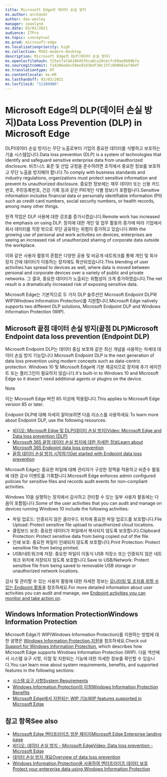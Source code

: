 ```yaml
---
title: Microsoft Edge의 데이터 손실 방지
ms.author: archandr
author: dan-wesley
manager: seanlynd
ms.date: 03/01/2021
audience: ITPro
ms.topic: conceptual
ms.prod: microsoft-edge
ms.localizationpriority: high
ms.collection: M365-modern-desktop
description: Microsoft Edge의 DLP(데이터 손실 방지)
ms.openlocfilehash: f25e1fa7a610645f6ca0ca10cbcfc69ae8689b7a
ms.sourcegitcommit: f14286edec59ee9183bdf38c15fc890881efd64f
ms.translationtype: HT
ms.contentlocale: ko-KR
ms.lasthandoff: 03/03/2021
ms.locfileid: "11384986"
---
```

# <a name="data-loss-prevention-dlp-in-microsoft-edge"></a><span data-ttu-id="5bbff-103">Microsoft Edge의 DLP(데이터 손실 방지)</span><span class="sxs-lookup"><span data-stu-id="5bbff-103">Data Loss Prevention (DLP) in Microsoft Edge</span></span>

<span data-ttu-id="5bbff-104">DLP(데이터 손실 방지)는 무단 노출로부터 기업의 중요한 데이터를 식별하고 보호하는 기술 시스템입니다.</span><span class="sxs-lookup"><span data-stu-id="5bbff-104">Data loss prevention (DLP) is a system of technologies that identify and safeguard sensitive enterprise data from unauthorized disclosure.</span></span> <span data-ttu-id="5bbff-105">비즈니스 표준 및 산업 규정을 준수하려면 조직에서 중요한 정보를 보호하고 무단 노출을 방지해야 합니다.</span><span class="sxs-lookup"><span data-stu-id="5bbff-105">To comply with business standards and industry regulations, organizations must protect sensitive information and prevent its unauthorized disclosure.</span></span> <span data-ttu-id="5bbff-106">중요한 정보에는 재무 데이터 또는 신용 카드 번호, 주민등록번호, 건강 기록 등과 같은 PII(개인 식별 정보)가 포함됩니다.</span><span class="sxs-lookup"><span data-stu-id="5bbff-106">Sensitive information includes financial data or personally identifiable information (PII) such as credit card numbers, social security numbers, or health records, among many other things.</span></span>

<span data-ttu-id="5bbff-107">원격 작업은 DLP 사용에 대한 강조를 증가시켰습니다.</span><span class="sxs-lookup"><span data-stu-id="5bbff-107">Remote work has increased the emphasis on using DLP.</span></span> <span data-ttu-id="5bbff-108">장치에 대한 개인 및 업무 활동의 증가에 따라 기업에서 회사 데이터를 직장 밖으로 무단 공유하는 위험이 증가하고 있습니다.</span><span class="sxs-lookup"><span data-stu-id="5bbff-108">With the growing use of personal and work activities on devices, enterprises are seeing an increased risk of unauthorized sharing of corporate data outside the workplace.</span></span>

<span data-ttu-id="5bbff-109">이와 같은 사용자 활동의 혼합은 다양한 공용 및 비공개 네트워크를 통해 개인 및 회사 장치 간에 데이터가 이동하는 장치에도 확산되었습니다.</span><span class="sxs-lookup"><span data-stu-id="5bbff-109">This blending of user activities has spread to devices as well, where data is moved between personal and corporate devices over a variety of public and private networks.</span></span> <span data-ttu-id="5bbff-110">그 결과, 중요한 데이터가 노출되는 위험성이 크게 증가하였습니다.</span><span class="sxs-lookup"><span data-stu-id="5bbff-110">The net result is a dramatically increased risk of exposing sensitive data.</span></span>

<span data-ttu-id="5bbff-111">Microsoft Edge는 기본적으로 두 가지 DLP 솔루션인 Microsoft Endpoint DLP와 WIP(Windows Information Protection)를 지원합니다.</span><span class="sxs-lookup"><span data-stu-id="5bbff-111">Microsoft Edge natively supports two different DLP solutions, Microsoft Endpoint DLP and Windows Information Protection (WIP).</span></span>

## <a name="microsoft-endpoint-data-loss-prevention-endpoint-dlp"></a><span data-ttu-id="5bbff-112">Microsoft 끝점 데이터 손실 방지(끝점 DLP)</span><span class="sxs-lookup"><span data-stu-id="5bbff-112">Microsoft Endpoint data loss prevention (Endpoint DLP)</span></span>

<span data-ttu-id="5bbff-113">Microsoft Endpoint DLP는 데이터 중심 보호와 같은 최신 개념을 사용하는 차세대 데이터 손실 방지 기능입니다.</span><span class="sxs-lookup"><span data-stu-id="5bbff-113">Microsoft Endpoint DLP is the next generation of data loss prevention using modern concepts such as data-centric protection.</span></span> <span data-ttu-id="5bbff-114">Windows 10 및 Microsoft Edge에 기본 제공되므로 장치에 추가 에이전트 또는 플러그인이 필요하지 않습니다.</span><span class="sxs-lookup"><span data-stu-id="5bbff-114">It's built-in to Windows 10 and Microsoft Edge so it doesn't need additional agents or plugins on the device.</span></span>

> [!NOTE]
> <span data-ttu-id="5bbff-115">이는 Microsoft Edge 버전 85 이상에 적용됩니다.</span><span class="sxs-lookup"><span data-stu-id="5bbff-115">This applies to Microsoft Edge version 85 or later.</span></span>

<span data-ttu-id="5bbff-116">Endpoint DLP에 대해 자세히 알아보려면 다음 리소스를 사용하세요.</span><span class="sxs-lookup"><span data-stu-id="5bbff-116">To learn more about Endpoint DLP, use the following resources:</span></span>

- [<span data-ttu-id="5bbff-117">비디오: Microsoft Edge 및 DLP(데이터 손실 방지)</span><span class="sxs-lookup"><span data-stu-id="5bbff-117">Video: Microsoft Edge and Data loss prevention (DLP)</span></span>](microsoft-edge-video-security-dlp.md)
- [<span data-ttu-id="5bbff-118">Microsoft 365 끝점 데이터 손실 방지에 대한 자세한 정보</span><span class="sxs-lookup"><span data-stu-id="5bbff-118">Learn about Microsoft 365 Endpoint data loss prevention</span></span>](https://docs.microsoft.com/microsoft-365/compliance/endpoint-dlp-learn-about?view=o365-worldwide&preserve-view=true)
- [<span data-ttu-id="5bbff-119">끝점 데이터 손실 방지 시작하기</span><span class="sxs-lookup"><span data-stu-id="5bbff-119">Get started with Endpoint data loss prevention</span></span>](https://docs.microsoft.com/microsoft-365/compliance/endpoint-dlp-getting-started?view=o365-worldwide&preserve-view=true)

<span data-ttu-id="5bbff-120">Microsoft Edge는 중요한 파일에 대해 관리자가 구성한 정책을 적용하고 비준수 활동에 대한 감사 이벤트를 기록합니다.</span><span class="sxs-lookup"><span data-stu-id="5bbff-120">Microsoft Edge enforces admin configured policies for sensitive files and records audit events for non-compliant activities.</span></span>

<span data-ttu-id="5bbff-121">Windows 10을 실행하는 장치에서 감사하고 관리할 수 있는 일부 사용자 활동에는 다음이 포함됩니다.</span><span class="sxs-lookup"><span data-stu-id="5bbff-121">Some of the user activities that you can audit and manage on devices running Windows 10 include the following activities:</span></span>

- <span data-ttu-id="5bbff-122">파일 업로드: 인증되지 않은 클라우드 위치에 중요한 파일 업로드를 보호합니다.</span><span class="sxs-lookup"><span data-stu-id="5bbff-122">File Upload: Protect sensitive file upload to unauthorized cloud locations.</span></span> <!-- The next 3 screenshots show a sequence where a user tries to drop a sensitive data file on to their local storage.-->
- <span data-ttu-id="5bbff-123">클립보드 보호: 중요한 데이터가 파일에서 복사되지 않도록 보호합니다.</span><span class="sxs-lookup"><span data-stu-id="5bbff-123">Clipboard Protection: Protect sensitive data from being copied out of the file.</span></span>
- <span data-ttu-id="5bbff-124">인쇄 보호: 중요한 파일이 인쇄되지 않도록 보호합니다.</span><span class="sxs-lookup"><span data-stu-id="5bbff-124">Print Protection: Protect sensitive file from being printed.</span></span>
- <span data-ttu-id="5bbff-125">USB/네트워크에 저장: 중요한 파일이 이동식 USB 저장소 또는 인증되지 않은 네트워크 위치에 저장되지 않도록 보호합니다.</span><span class="sxs-lookup"><span data-stu-id="5bbff-125">Save to USB/Network: Protect sensitive file from being saved to removable USB storage or unauthorized network locations.</span></span>

<span data-ttu-id="5bbff-126">감사 및 관리할 수 있는 사용자 활동에 대한 자세한 정보는 [모니터링 및 조치를 취할 수 있는 Endpoint 활동](https://docs.microsoft.com/microsoft-365/compliance/endpoint-dlp-learn-about?view=o365-worldwide#endpoint-activities-you-can-monitor-and-take-action-on&preserve-view=true)을 참조하세요.</span><span class="sxs-lookup"><span data-stu-id="5bbff-126">For more detailed information about user activities you can audit and manage, see [Endpoint activities you can monitor and take action on](https://docs.microsoft.com/microsoft-365/compliance/endpoint-dlp-learn-about?view=o365-worldwide#endpoint-activities-you-can-monitor-and-take-action-on&preserve-view=true).</span></span>

## <a name="windows-information-protection"></a><span data-ttu-id="5bbff-127">Windows Information Protection</span><span class="sxs-lookup"><span data-stu-id="5bbff-127">Windows Information Protection</span></span>

<span data-ttu-id="5bbff-128">Microsoft Edge가 WIP(Windows Information Protection)를 지원하는 방법에 대한 설명은 [Windows Information Protection 지원](https://docs.microsoft.com/deployedge/microsoft-edge-security-windows-information-protection)을 참조하세요.</span><span class="sxs-lookup"><span data-stu-id="5bbff-128">Check out [Support for Windows Information Protection](https://docs.microsoft.com/deployedge/microsoft-edge-security-windows-information-protection), which describes how Microsoft Edge supports Windows Information Protection (WIP).</span></span> <span data-ttu-id="5bbff-129">다음 섹션에서 시스템 요구 사항, 이점 및 지원되는 기능에 대한 자세한 정보를 확인할 수 있습니다.</span><span class="sxs-lookup"><span data-stu-id="5bbff-129">You can learn moe about system requirements, benefits, and supported features in the following sections:</span></span>

- [<span data-ttu-id="5bbff-130">시스템 요구 사항</span><span class="sxs-lookup"><span data-stu-id="5bbff-130">System Requirements</span></span>](https://docs.microsoft.com/deployedge/microsoft-edge-security-windows-information-protection#system-requirements)
- [<span data-ttu-id="5bbff-131">Windows Information Protection의 이점</span><span class="sxs-lookup"><span data-stu-id="5bbff-131">Windows Information Protection Benefits</span></span>](https://docs.microsoft.com/deployedge/microsoft-edge-security-windows-information-protection#windows-information-protection-benefits)
- [<span data-ttu-id="5bbff-132">Microsoft Edge에서 지원되는 WIP 기능</span><span class="sxs-lookup"><span data-stu-id="5bbff-132">WIP features supported in Microsoft Edge</span></span>](https://docs.microsoft.com/DeployEdge/microsoft-edge-security-windows-information-protection#wip-features-supported-in-microsoft-edge)

## <a name="see-also"></a><span data-ttu-id="5bbff-133">참고 항목</span><span class="sxs-lookup"><span data-stu-id="5bbff-133">See also</span></span>

- [<span data-ttu-id="5bbff-134">Microsoft Edge 엔터프라이즈 방문 페이지</span><span class="sxs-lookup"><span data-stu-id="5bbff-134">Microsoft Edge Enterprise landing page</span></span>](https://aka.ms/EdgeEnterprise)
- [<span data-ttu-id="5bbff-135">비디오: 데이터 손실 방지 - Microsoft Edge</span><span class="sxs-lookup"><span data-stu-id="5bbff-135">Video: Data loss prevention - Microsoft Edge</span></span>](https://www.youtube.com/watch?v=dLD04U9eTqg)
- [<span data-ttu-id="5bbff-136">데이터 손실 방지 개요</span><span class="sxs-lookup"><span data-stu-id="5bbff-136">Overview of data loss prevention</span></span>](https://docs.microsoft.com/microsoft-365/compliance/data-loss-prevention-policies?view=o365-worldwide&preserve-view=true)
- [<span data-ttu-id="5bbff-137">Windows Information Protection을 사용하여 엔터프라이즈 데이터 보호</span><span class="sxs-lookup"><span data-stu-id="5bbff-137">Protect your enterprise data using Windows Information Protection</span></span>](https://docs.microsoft.com/windows/security/information-protection/windows-information-protection/protect-enterprise-data-using-wip)
